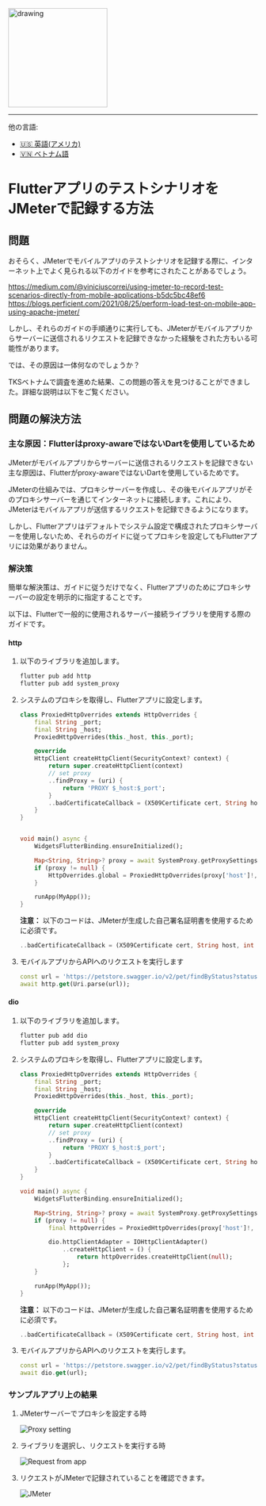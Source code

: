 <img src="https://tks.asia/wp-content/uploads/2022/01/logo-1024x337.png" alt="drawing" width="200"/>

---
他の言語:  
- [🇺🇸 英語(アメリカ)](README.md)  
- [🇻🇳 ベトナム語](README_VN.md)

# FlutterアプリのテストシナリオをJMeterで記録する方法

## 問題

おそらく、JMeterでモバイルアプリのテストシナリオを記録する際に、インターネット上でよく見られる以下のガイドを参考にされたことがあるでしょう。 

https://medium.com/@viniciuscorrei/using-jmeter-to-record-test-scenarios-directly-from-mobile-applications-b5dc5bc48ef6  
https://blogs.perficient.com/2021/08/25/perform-load-test-on-mobile-app-using-apache-jmeter/  

しかし、それらのガイドの手順通りに実行しても、JMeterがモバイルアプリからサーバーに送信されるリクエストを記録できなかった経験をされた方もいる可能性があります。 

では、その原因は一体何なのでしょうか？ 

TKSベトナムで調査を進めた結果、この問題の答えを見つけることができました。詳細な説明は以下をご覧ください。

## 問題の解決方法

### 主な原因：Flutterはproxy-awareではないDartを使用しているため 

JMeterがモバイルアプリからサーバーに送信されるリクエストを記録できない主な原因は、Flutterがproxy-awareではないDartを使用しているためです。 

JMeterの仕組みでは、プロキシサーバーを作成し、その後モバイルアプリがそのプロキシサーバーを通じてインターネットに接続します。これにより、JMeterはモバイルアプリが送信するリクエストを記録できるようになります。 

しかし、Flutterアプリはデフォルトでシステム設定で構成されたプロキシサーバーを使用しないため、それらのガイドに従ってプロキシを設定してもFlutterアプリには効果がありません。 

### 解決策

簡単な解決策は、ガイドに従うだけでなく、Flutterアプリのためにプロキシサーバーの設定を明示的に指定することです。 

以下は、Flutterで一般的に使用されるサーバー接続ライブラリを使用する際のガイドです。 

#### http

1. 以下のライブラリを追加します。 

    ```bash
    flutter pub add http
    flutter pub add system_proxy
    ```

1. システムのプロキシを取得し、Flutterアプリに設定します。 

    ```dart
    class ProxiedHttpOverrides extends HttpOverrides {
        final String _port;
        final String _host;
        ProxiedHttpOverrides(this._host, this._port);

        @override
        HttpClient createHttpClient(SecurityContext? context) {
            return super.createHttpClient(context)
            // set proxy
            ..findProxy = (uri) {
                return 'PROXY $_host:$_port';
            }
            ..badCertificateCallback = (X509Certificate cert, String host, int port) => true;
        }
    }


    void main() async {
        WidgetsFlutterBinding.ensureInitialized();

        Map<String, String>? proxy = await SystemProxy.getProxySettings();
        if (proxy != null) {
            HttpOverrides.global = ProxiedHttpOverrides(proxy['host']!, proxy['port']!);
        }

        runApp(MyApp());
    }
    ```

    **注意：** 以下のコードは、JMeterが生成した自己署名証明書を使用するために必須です。 

    ```dart
    ..badCertificateCallback = (X509Certificate cert, String host, int port) => true;
    ```

1. モバイルアプリからAPIへのリクエストを実行します

    ```dart
    const url = 'https://petstore.swagger.io/v2/pet/findByStatus?status=available';
    await http.get(Uri.parse(url));
    ```

#### dio

1. 以下のライブラリを追加します。 

    ```bash
    flutter pub add dio
    flutter pub add system_proxy
    ```

1. システムのプロキシを取得し、Flutterアプリに設定します。 

    ```dart
    class ProxiedHttpOverrides extends HttpOverrides {
        final String _port;
        final String _host;
        ProxiedHttpOverrides(this._host, this._port);

        @override
        HttpClient createHttpClient(SecurityContext? context) {
            return super.createHttpClient(context)
            // set proxy
            ..findProxy = (uri) {
                return 'PROXY $_host:$_port';
            }
            ..badCertificateCallback = (X509Certificate cert, String host, int port) => true;
        }
    }

    void main() async {
        WidgetsFlutterBinding.ensureInitialized();

        Map<String, String>? proxy = await SystemProxy.getProxySettings();
        if (proxy != null) {
            final httpOverrides = ProxiedHttpOverrides(proxy['host']!, proxy['port']!);

            dio.httpClientAdapter = IOHttpClientAdapter()
                ..createHttpClient = () {
                    return httpOverrides.createHttpClient(null);
                };
        }

        runApp(MyApp());
    }
    ```

    **注意：** 以下のコードは、JMeterが生成した自己署名証明書を使用するために必須です。 

    ```dart
    ..badCertificateCallback = (X509Certificate cert, String host, int port) => true;
    ```

1. モバイルアプリからAPIへのリクエストを実行します。 

    ```dart
    const url = 'https://petstore.swagger.io/v2/pet/findByStatus?status=available';
    await dio.get(url);
    ```

### サンプルアプリ上の結果

1. JMeterサーバーでプロキシを設定する時

    ![Proxy setting](images/proxy_setting.png)

1. ライブラリを選択し、リクエストを実行する時

    ![Request from app](images/request_from_app.png)

1. リクエストがJMeterで記録されていることを確認できます。 

    ![JMeter](images/jmeter.png)

